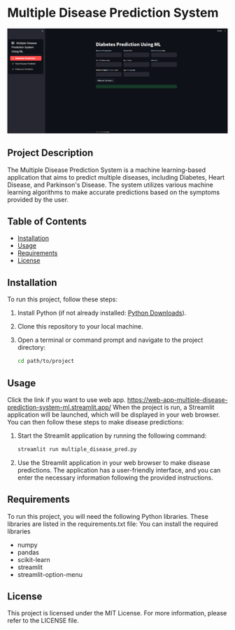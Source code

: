# Multiple Disease Prediction System

![Project Screenshot](stl.png)

## Project Description

The Multiple Disease Prediction System is a machine learning-based application that aims to predict multiple diseases, including Diabetes, Heart Disease, and Parkinson's Disease. The system utilizes various machine learning algorithms to make accurate predictions based on the symptoms provided by the user.

## Table of Contents

- [Installation](#installation)
- [Usage](#usage)
- [Requirements](#requirements)
- [License](#license)

## Installation

To run this project, follow these steps:

1. Install Python (if not already installed: [Python Downloads](https://www.python.org/downloads/)).

2. Clone this repository to your local machine.

3. Open a terminal or command prompt and navigate to the project directory:

   ```bash
   cd path/to/project
   ```

## Usage
Click the link if you want to use web app.
https://web-app-multiple-disease-prediction-system-ml.streamlit.app/
When the project is run, a Streamlit application will be launched, which will be displayed in your web browser. You can then follow these steps to make disease predictions:

1. Start the Streamlit application by running the following command:

   ```bash
   streamlit run multiple_disease_pred.py
   ```

2. Use the Streamlit application in your web browser to make disease predictions. The application has a user-friendly interface, and you can enter the necessary information following the provided instructions.

## Requirements

To run this project, you will need the following Python libraries. These libraries are listed in the requirements.txt file:
You can install the required libraries
- numpy
- pandas
- scikit-learn
- streamlit
- streamlit-option-menu 

## License

This project is licensed under the MIT License. For more information, please refer to the LICENSE file.
